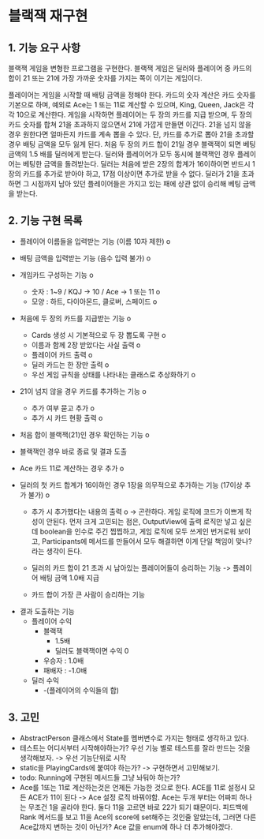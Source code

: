 블랙잭 재구현
=====

## 1. 기능 요구 사항
블랙잭 게임을 변형한 프로그램을 구현한다. 블랙잭 게임은 딜러와 플레이어 중 카드의 합이 21 또는 21에 가장 가까운 숫자를 가지는 쪽이
이기는 게임이다.

플레이어는 게임을 시작할 때 배팅 금액을 정해야 한다.
카드의 숫자 계산은 카드 숫자를 기본으로 하며, 예외로 Ace는 1 또는 11로 계산할 수 있으며, King, Queen, Jack은 각각 10으로 계산한다.
게임을 시작하면 플레이어는 두 장의 카드를 지급 받으며, 두 장의 카드 숫자를 합쳐 21을 초과하지 않으면서 21에 가깝게 만들면 이긴다.
21을 넘지 않을 경우 원한다면 얼마든지 카드를 계속 뽑을 수 있다. 단, 카드를 추가로 뽑아 21을 초과할 경우 배팅 금액을 모두 잃게 된다.
처음 두 장의 카드 합이 21일 경우 블랙잭이 되면 베팅 금액의 1.5 배를 딜러에게 받는다.
딜러와 플레이어가 모두 동시에 블랙잭인 경우 플레이어는 베팅한 금액을 돌려받는다.
딜러는 처음에 받은 2장의 합계가 16이하이면 반드시 1장의 카드를 추가로 받아야 하고, 17점 이상이면 추가로 받을 수 없다.
딜러가 21을 초과하면 그 시점까지 남아 있던 플레이어들은 가지고 있는 패에 상관 없이 승리해 베팅 금액을 받는다.

## 2. 기능 구현 목록
- 플레이어 이름들을 입력받는 기능 (이름 10자 제한) o
- 배팅 금액을 입력받는 기능 (음수 입력 불가) o

- 개임카드 구성하는 기능 o
  - 숫자 : 1~9 / KQJ -> 10 / Ace -> 1 또는 11 o
  - 모양 : 하트, 다이아몬드, 클로버, 스페이드 o

- 처음에 두 장의 카드를 지급받는 기능 o
  - Cards 생성 시 기본적으로 두 장 뽑도록 구현 o
  - 이름과 함께 2장 받았다는 사실 출력 o
  - 플레이어 카드 출력 o
  - 딜러 카드는 한 장만 출력 o
  - 우선 게임 규칙을 상태를 나타내는 클래스로 추상화하기 o

- 21이 넘지 않을 경우 카드를 추가하는 기능 o
  - 추가 여부 묻고 추가 o
  - 추가 시 카드 현황 출력 o

- 처음 합이 블랙잭(21)인 경우 확인하는 기능 o
- 블랙잭인 경우 바로 종료 및 결과 도출

- Ace 카드 11로 계산하는 경우 추가 o

- 딜러의 첫 카드 합계가 16이하인 경우 1장을 의무적으로 추가하는 기능 (17이상 추가 불가) o
  - 추가 시 추가했다는 내용의 출력 o
  -> 곤란하다. 게임 로직에 코드가 이쁘게 작성이 안된다.
먼저 크게 고민되는 점은, OutputView에 출력 로직만 넣고 싶은데 boolean을 인수로 주긴 찝찝하고,
게임 로직에 모두 쓰게인 번거로워 보이고, Participants에 메서드를 만들어서 모두 해결하면 이게 단일 책임이 맞나?
라는 생각이 든다.


  - 딜러의 카드 합이 21 초과 시 남아있는 플레이어들이 승리하는 기능 -> 플레이어 배팅 금액 1.0배 지급
  - 카드 합이 가장 큰 사람이 승리하는 기능

* 결과 도출하는 기능
  * 플레이어 수익
    * 블랙잭
      * 1.5배
      * 딜러도 블랙잭이면 수익 0
    * 우승자 : 1.0배
    * 패배자 : -1.0배
  * 딜러 수익
    * -(플레이어의 수익들의 합)


## 3. 고민
- AbstractPerson 클래스에서 State를 멤버변수로 가지는 형태로 생각하고 있다.
- 테스트는 어디서부터 시작해야하는가? 우선 기능 별로 테스트를 잘라 만드는 것을 생각해보자. -> 우선 기능단위로 시작
- static을 PlayingCards에 붙여야 하는가? -> 구현하면서 고민해보기.
- todo: Running에 구현된 메서드들 그냥 놔둬야 하는가?
- Ace를 1또는 11로 계산하는것은 언제든 가능한 것으로 한다. ACE를 11로 설정시 모든 ACE가 11이 된다 -> Ace 설정 로직 바꿔야함. 
Ace는 두개 부터는 어짜피 하나는 무조건 1을 골라야 한다. 둘다 11을 고르면 바로 22가 되기 떄문이다.
피드백에 Rank 메서드를 보고 11을 Ace의 score에 set해주는 것인줄 알았는데, 그러면 다른 Ace값까지 변하는 것이 아닌가? Ace 값을 enum에 하나 더 추가해야겠다.
